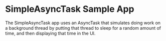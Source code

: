 SimpleAsyncTask Sample App 
============

The SimpleAsyncTask app uses an AsyncTask that simulates doing work on a
background thread by putting that thread to sleep for a random amount of
time, and then displaying that time in the UI.
